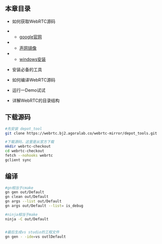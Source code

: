 ## 本章目录
- 如何获取WebRTC源码
- - [google官网](http://webrtc.org/)
- - [声网镜像](https://webrtc.org.cn/mirror/)
- - [windows安装](https://avdancedu.com/2bafd6cf/)

- 安装必备的工具
- 如何编译WebRTC源码
- 运行一Demo试试
- 详解WebRTC的目录结构
## 下载源码
```sh
#先安装 depot_tool
git clone https://webrtc.bj2.agoralab.co/webrtc-mirror/depot_tools.git

#下载源码，这里是从官方下载
mkdir webrtc-checkout
cd webrtc-checkout
fetch --nohooks webrtc
gclient sync
```
## 编译
```sh
#gn相当于cmake
gn gen out/Default
gn clean out/Default
gn args --list out/Default
gn args out/Default --list= is_debug

#ninja相当于make
ninja -C out/Default


#最后生成vs studio的工程文件
gn gen - -ide=vs outlDefault
```